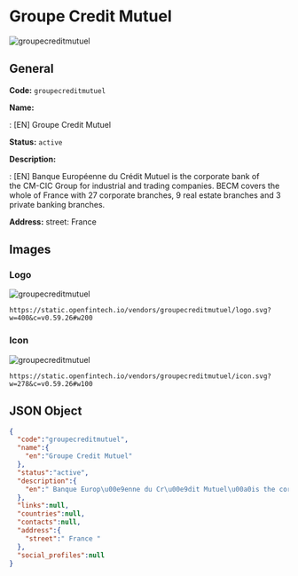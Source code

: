 
# Groupe Credit Mutuel 
![groupecreditmutuel](https://static.openfintech.io/vendors/groupecreditmutuel/logo.svg?w=400&c=v0.59.26#w200)  

## General 
 
**Code:** `groupecreditmutuel` 
 
**Name:** 
 
:	[EN] Groupe Credit Mutuel 
 
**Status:** `active` 
 
**Description:** 
 
: [EN]  Banque Européenne du Crédit Mutuel is the corporate bank of the CM-CIC Group for industrial and trading companies. BECM covers the whole of France with 27 corporate branches, 9 real estate branches and 3 private banking branches.  
 
**Address:** 
street:  France  

## Images 

### Logo 
 
![groupecreditmutuel](https://static.openfintech.io/vendors/groupecreditmutuel/logo.svg?w=400&c=v0.59.26#w200)  

```
https://static.openfintech.io/vendors/groupecreditmutuel/logo.svg?w=400&c=v0.59.26#w200
```  

### Icon 
 
![groupecreditmutuel](https://static.openfintech.io/vendors/groupecreditmutuel/icon.svg?w=278&c=v0.59.26#w100)  

```
https://static.openfintech.io/vendors/groupecreditmutuel/icon.svg?w=278&c=v0.59.26#w100
```  

## JSON Object 

```json
{
  "code":"groupecreditmutuel",
  "name":{
    "en":"Groupe Credit Mutuel"
  },
  "status":"active",
  "description":{
    "en":" Banque Europ\u00e9enne du Cr\u00e9dit Mutuel\u00a0is the corporate bank of the\u00a0CM-CIC\u00a0Group for industrial and trading companies. BECM\u00a0covers the whole of France with 27 corporate branches, 9 real estate branches and 3 private banking branches. "
  },
  "links":null,
  "countries":null,
  "contacts":null,
  "address":{
    "street":" France "
  },
  "social_profiles":null
}
```  
